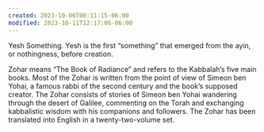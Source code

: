 ```yaml
---
created: 2023-10-06T00:11:15-06:00
modified: 2023-10-11T12:17:06-06:00
---
```


Yesh
 Something. Yesh is the first “something” that emerged from the ayin, or nothingness, before creation.

 Zohar means “The Book of Radiance” and refers to the Kabbalah’s five main books. Most of the Zohar is written from the point of view of Simeon ben Yohai, a famous rabbi of the second century and the book’s supposed creator. The Zohar consists of stories of Simeon ben Yohai wandering through the desert of Galilee, commenting on the Torah and exchanging kabbalistic wisdom with his companions and followers. The Zohar has been translated into English in a twenty-two-volume set.
